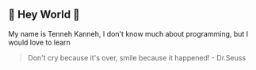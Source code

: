 ## 🌻 Hey World 🌻

My name is Tenneh Kanneh, I don't know much about programming, but I would love to learn


> Don't cry because it's over, smile because it happened! - Dr.Seuss 
